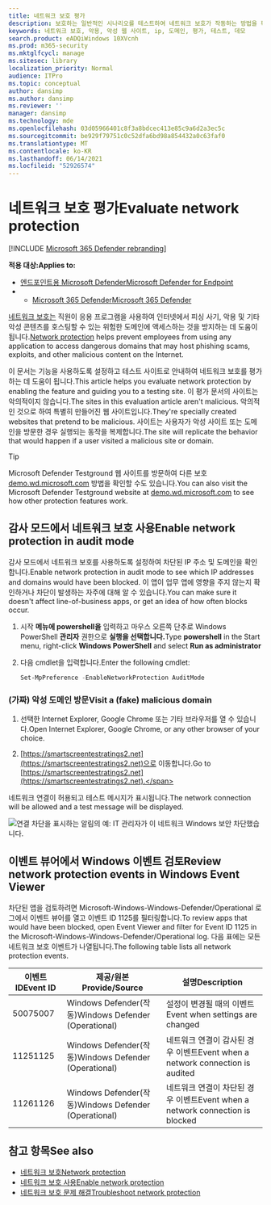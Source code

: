 ```yaml
---
title: 네트워크 보호 평가
description: 보호하는 일반적인 시나리오를 테스트하여 네트워크 보호가 작동하는 방법을 확인합니다.
keywords: 네트워크 보호, 악용, 악성 웹 사이트, ip, 도메인, 평가, 테스트, 데모
search.product: eADQiWindows 10XVcnh
ms.prod: m365-security
ms.mktglfcycl: manage
ms.sitesec: library
localization_priority: Normal
audience: ITPro
ms.topic: conceptual
author: dansimp
ms.author: dansimp
ms.reviewer: ''
manager: dansimp
ms.technology: mde
ms.openlocfilehash: 03d05966401c8f3a8bdcec413e85c9a6d2a3ec5c
ms.sourcegitcommit: be929f79751c0c52dfa6bd98a854432a0c63faf0
ms.translationtype: MT
ms.contentlocale: ko-KR
ms.lasthandoff: 06/14/2021
ms.locfileid: "52926574"
---
```

# <a name="evaluate-network-protection"></a><span data-ttu-id="9f7eb-104">네트워크 보호 평가</span><span class="sxs-lookup"><span data-stu-id="9f7eb-104">Evaluate network protection</span></span>

[!INCLUDE [Microsoft 365 Defender rebranding](../../includes/microsoft-defender.md)]

<span data-ttu-id="9f7eb-105">**적용 대상:**</span><span class="sxs-lookup"><span data-stu-id="9f7eb-105">**Applies to:**</span></span>
- [<span data-ttu-id="9f7eb-106">엔드포인트용 Microsoft Defender</span><span class="sxs-lookup"><span data-stu-id="9f7eb-106">Microsoft Defender for Endpoint</span></span>](https://go.microsoft.com/fwlink/?linkid=2154037)
- - [<span data-ttu-id="9f7eb-107">Microsoft 365 Defender</span><span class="sxs-lookup"><span data-stu-id="9f7eb-107">Microsoft 365 Defender</span></span>](https://go.microsoft.com/fwlink/?linkid=2118804)

<span data-ttu-id="9f7eb-108">[네트워크 보호는](network-protection.md) 직원이 응용 프로그램을 사용하여 인터넷에서 피싱 사기, 악용 및 기타 악성 콘텐츠를 호스팅할 수 있는 위험한 도메인에 액세스하는 것을 방지하는 데 도움이 됩니다.</span><span class="sxs-lookup"><span data-stu-id="9f7eb-108">[Network protection](network-protection.md) helps prevent employees from using any application to access dangerous domains that may host phishing scams, exploits, and other malicious content on the Internet.</span></span>

<span data-ttu-id="9f7eb-109">이 문서는 기능을 사용하도록 설정하고 테스트 사이트로 안내하여 네트워크 보호를 평가하는 데 도움이 됩니다.</span><span class="sxs-lookup"><span data-stu-id="9f7eb-109">This article helps you evaluate network protection by enabling the feature and guiding you to a testing site.</span></span> <span data-ttu-id="9f7eb-110">이 평가 문서의 사이트는 악의적이지 않습니다.</span><span class="sxs-lookup"><span data-stu-id="9f7eb-110">The sites in this evaluation article aren't malicious.</span></span> <span data-ttu-id="9f7eb-111">악의적인 것으로 하여 특별히 만들어진 웹 사이트입니다.</span><span class="sxs-lookup"><span data-stu-id="9f7eb-111">They're specially created websites that pretend to be malicious.</span></span> <span data-ttu-id="9f7eb-112">사이트는 사용자가 악성 사이트 또는 도메인을 방문한 경우 실행되는 동작을 복제합니다.</span><span class="sxs-lookup"><span data-stu-id="9f7eb-112">The site will replicate the behavior that would happen if a user visited a malicious site or domain.</span></span>

> [!TIP]
> <span data-ttu-id="9f7eb-113">Microsoft Defender Testground 웹 사이트를 방문하여 다른 보호 [demo.wd.microsoft.com](https://demo.wd.microsoft.com?ocid=cx-wddocs-testground) 방법을 확인할 수도 있습니다.</span><span class="sxs-lookup"><span data-stu-id="9f7eb-113">You can also visit the Microsoft Defender Testground website at [demo.wd.microsoft.com](https://demo.wd.microsoft.com?ocid=cx-wddocs-testground) to see how other protection features work.</span></span>

## <a name="enable-network-protection-in-audit-mode"></a><span data-ttu-id="9f7eb-114">감사 모드에서 네트워크 보호 사용</span><span class="sxs-lookup"><span data-stu-id="9f7eb-114">Enable network protection in audit mode</span></span>

<span data-ttu-id="9f7eb-115">감사 모드에서 네트워크 보호를 사용하도록 설정하여 차단된 IP 주소 및 도메인을 확인합니다.</span><span class="sxs-lookup"><span data-stu-id="9f7eb-115">Enable network protection in audit mode to see which IP addresses and domains would have been blocked.</span></span> <span data-ttu-id="9f7eb-116">이 앱이 업무 앱에 영향을 주지 않는지 확인하거나 차단이 발생하는 자주에 대해 알 수 있습니다.</span><span class="sxs-lookup"><span data-stu-id="9f7eb-116">You can make sure it doesn't affect line-of-business apps, or get an idea of how often blocks occur.</span></span>

1. <span data-ttu-id="9f7eb-117">시작 **메뉴에 powershell을** 입력하고 마우스 오른쪽 단추로 Windows PowerShell **관리자** 권한으로 **실행을 선택합니다.**</span><span class="sxs-lookup"><span data-stu-id="9f7eb-117">Type **powershell** in the Start menu, right-click **Windows PowerShell** and select **Run as administrator**</span></span>
2. <span data-ttu-id="9f7eb-118">다음 cmdlet을 입력합니다.</span><span class="sxs-lookup"><span data-stu-id="9f7eb-118">Enter the following cmdlet:</span></span>

    ```PowerShell
    Set-MpPreference -EnableNetworkProtection AuditMode
    ```

### <a name="visit-a-fake-malicious-domain"></a><span data-ttu-id="9f7eb-119">(가짜) 악성 도메인 방문</span><span class="sxs-lookup"><span data-stu-id="9f7eb-119">Visit a (fake) malicious domain</span></span>

1. <span data-ttu-id="9f7eb-120">선택한 Internet Explorer, Google Chrome 또는 기타 브라우저를 열 수 있습니다.</span><span class="sxs-lookup"><span data-stu-id="9f7eb-120">Open Internet Explorer, Google Chrome, or any other browser of your choice.</span></span>

1. <span data-ttu-id="9f7eb-121">[https://smartscreentestratings2.net](https://smartscreentestratings2.net)으로 이동합니다.</span><span class="sxs-lookup"><span data-stu-id="9f7eb-121">Go to [https://smartscreentestratings2.net](https://smartscreentestratings2.net).</span></span>

<span data-ttu-id="9f7eb-122">네트워크 연결이 허용되고 테스트 메시지가 표시됩니다.</span><span class="sxs-lookup"><span data-stu-id="9f7eb-122">The network connection will be allowed and a test message will be displayed.</span></span>

![연결 차단을 표시하는 알림의 예: IT 관리자가 이 네트워크 Windows 보안 차단했습니다.](/microsoft-365/security/defender-endpoint/images/np-notif)

## <a name="review-network-protection-events-in-windows-event-viewer"></a><span data-ttu-id="9f7eb-125">이벤트 뷰어에서 Windows 이벤트 검토</span><span class="sxs-lookup"><span data-stu-id="9f7eb-125">Review network protection events in Windows Event Viewer</span></span>

<span data-ttu-id="9f7eb-126">차단된 앱을 검토하려면 Microsoft-Windows-Windows-Defender/Operational 로그에서 이벤트 뷰어를 열고 이벤트 ID 1125를 필터링합니다.</span><span class="sxs-lookup"><span data-stu-id="9f7eb-126">To review apps that would have been blocked, open Event Viewer and filter for Event ID 1125 in the Microsoft-Windows-Windows-Defender/Operational log.</span></span> <span data-ttu-id="9f7eb-127">다음 표에는 모든 네트워크 보호 이벤트가 나열됩니다.</span><span class="sxs-lookup"><span data-stu-id="9f7eb-127">The following table lists all network protection events.</span></span>

| <span data-ttu-id="9f7eb-128">이벤트 ID</span><span class="sxs-lookup"><span data-stu-id="9f7eb-128">Event ID</span></span> | <span data-ttu-id="9f7eb-129">제공/원본</span><span class="sxs-lookup"><span data-stu-id="9f7eb-129">Provide/Source</span></span> | <span data-ttu-id="9f7eb-130">설명</span><span class="sxs-lookup"><span data-stu-id="9f7eb-130">Description</span></span> |
|-|-|-|
|<span data-ttu-id="9f7eb-131">5007</span><span class="sxs-lookup"><span data-stu-id="9f7eb-131">5007</span></span> | <span data-ttu-id="9f7eb-132">Windows Defender(작동)</span><span class="sxs-lookup"><span data-stu-id="9f7eb-132">Windows Defender (Operational)</span></span> | <span data-ttu-id="9f7eb-133">설정이 변경될 때의 이벤트</span><span class="sxs-lookup"><span data-stu-id="9f7eb-133">Event when settings are changed</span></span> |
|<span data-ttu-id="9f7eb-134">1125</span><span class="sxs-lookup"><span data-stu-id="9f7eb-134">1125</span></span> | <span data-ttu-id="9f7eb-135">Windows Defender(작동)</span><span class="sxs-lookup"><span data-stu-id="9f7eb-135">Windows Defender (Operational)</span></span> | <span data-ttu-id="9f7eb-136">네트워크 연결이 감사된 경우 이벤트</span><span class="sxs-lookup"><span data-stu-id="9f7eb-136">Event when a network connection is audited</span></span> |
|<span data-ttu-id="9f7eb-137">1126</span><span class="sxs-lookup"><span data-stu-id="9f7eb-137">1126</span></span> | <span data-ttu-id="9f7eb-138">Windows Defender(작동)</span><span class="sxs-lookup"><span data-stu-id="9f7eb-138">Windows Defender (Operational)</span></span> | <span data-ttu-id="9f7eb-139">네트워크 연결이 차단된 경우 이벤트</span><span class="sxs-lookup"><span data-stu-id="9f7eb-139">Event when a network connection is blocked</span></span> |

## <a name="see-also"></a><span data-ttu-id="9f7eb-140">참고 항목</span><span class="sxs-lookup"><span data-stu-id="9f7eb-140">See also</span></span>

* [<span data-ttu-id="9f7eb-141">네트워크 보호</span><span class="sxs-lookup"><span data-stu-id="9f7eb-141">Network protection</span></span>](network-protection.md)
* [<span data-ttu-id="9f7eb-142">네트워크 보호 사용</span><span class="sxs-lookup"><span data-stu-id="9f7eb-142">Enable network protection</span></span>](enable-network-protection.md)
* [<span data-ttu-id="9f7eb-143">네트워크 보호 문제 해결</span><span class="sxs-lookup"><span data-stu-id="9f7eb-143">Troubleshoot network protection</span></span>](troubleshoot-np.md)
